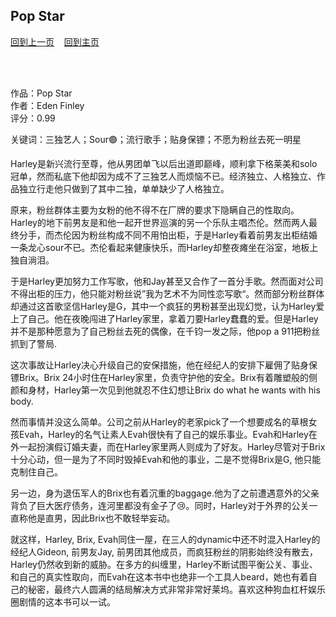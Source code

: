 ## Pop Star
[回到上一页](https://boheme130.github.io/Reviews/)  &nbsp;&nbsp;  [回到主页](https://boheme130.github.io/Fiction.git.io/)

<br>
<br>

作品：Pop Star<br>
作者：Eden Finley<br>
评分：0.99<br>

关键词：三独艺人；Sour🟣；流行歌手；贴身保镖；不愿为粉丝去死一明星

Harley是新兴流行至尊，他从男团单飞以后出道即巅峰，顺利拿下格莱美和solo冠单，然而私底下他却因为成不了三独艺人而烦恼不已。经济独立、人格独立、作品独立行走他只做到了其中二独，单单缺少了人格独立。

原来，粉丝群体主要为女粉的他不得不在厂牌的要求下隐瞒自己的性取向。Harley的地下前男友是和他一起开世界巡演的另一个乐队主唱杰伦。然而两人最终分手，而杰伦因为粉丝构成不同不用怕出柜，于是Harley看着前男友出柜结婚一条龙心sour不已。杰伦看起来健康快乐，而Harley却整夜瘫坐在浴室，地板上独自淌泪。

于是Harley更加努力工作写歌，他和Jay甚至又合作了一首分手歌。然而面对公司不得出柜的压力，他只能对粉丝说”我为艺术不为同性恋写歌“。然而部分粉丝群体却通过这首歌坚信Harley是G，其中一个疯狂的男粉甚至出现幻觉，认为Harley爱上了自己。他在夜晚闯进了Harley家里，拿着刀要Harley蠢蠢的爱。但是Harley并不是那种愿意为了自己粉丝去死的偶像，在千钧一发之际，他pop a 911把粉丝抓到了警局. 

这次事故让Harley决心升级自己的安保措施，他在经纪人的安排下雇佣了贴身保镖Brix。Brix 24小时住在Harley家里，负责守护他的安全。Brix有着雕塑般的侧颜和身材，Harley第一次见到他就忍不住幻想让Brix do what he wants with his body. 

然而事情并没这么简单。公司之前从Harley的老家pick了一个想要成名的草根女孩Evah，Harley的名气让素人Evah很快有了自己的娱乐事业。Evah和Harley在外一起扮演假订婚夫妻，而在Harley家里两人则成为了好友。Harley尽管对于Brix十分心动，但一是为了不同时毁掉Evah和他的事业，二是不觉得Brix是G, 他只能克制住自己。

另一边，身为退伍军人的Brix也有着沉重的baggage.他为了之前遭遇意外的父亲背负了巨大医疗债务，连河里都没有金子了😢。同时，Harley对于外界的公关一直称他是直男，因此Brix也不敢轻举妄动。

就这样，Harley, Brix, Evah同住一屋，在三人的dynamic中还不时混入Harley的经纪人Gideon, 前男友Jay, 前男团其他成员，而疯狂粉丝的阴影始终没有散去，Harley仍然收到新的威胁。在多方的纠缠里，Harley不断试图平衡公关、事业、和自己的真实性取向，而Evah在这本书中也绝非一个工具人beard，她也有着自己的秘密，最终六人圆满的结局解决方式非常非常好莱坞。喜欢这种狗血杠杆娱乐圈剧情的这本书可以一试。